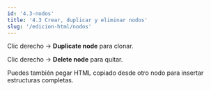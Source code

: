 ```yaml
---
id: '4.3-nodos'
title: '4.3 Crear, duplicar y eliminar nodos'
slug: '/edicion-html/nodos'
---
```


Clic derecho → **Duplicate node** para clonar.

Clic derecho → **Delete node** para quitar.

Puedes también pegar HTML copiado desde otro nodo para insertar estructuras completas.